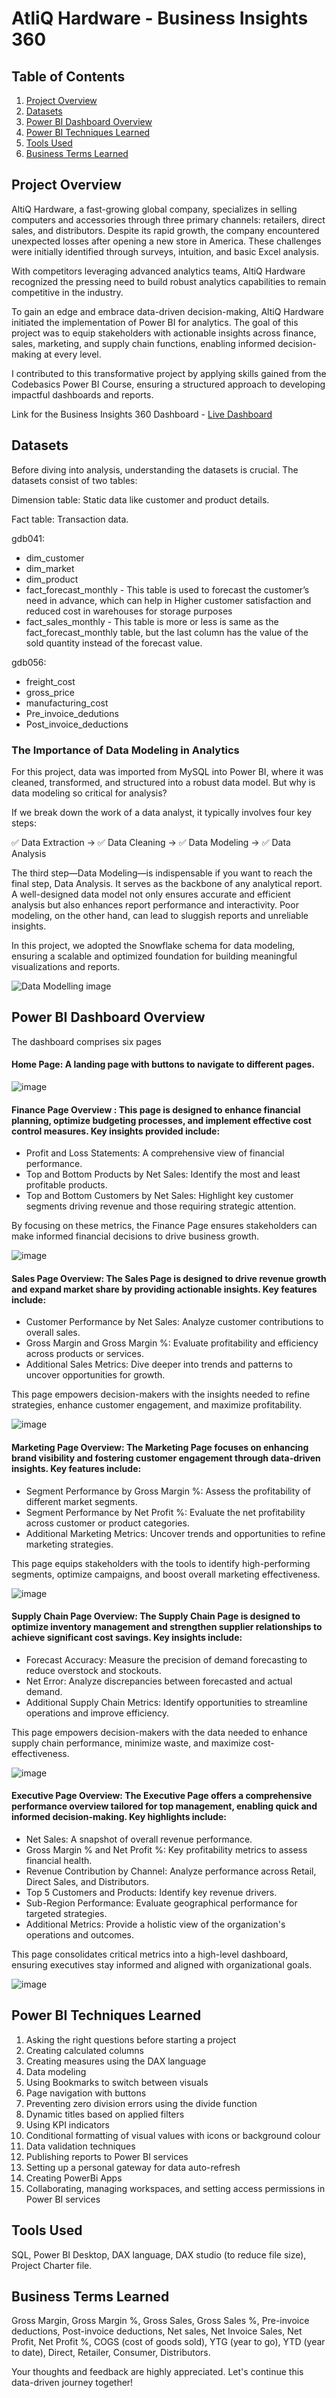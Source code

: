 # AtliQ Hardware - Business Insights 360

## Table of Contents

1. [Project Overview](#project-overview)
2. [Datasets](#datasets)
3. [Power BI Dashboard Overview](#power-bi-dashboard-overview)
4. [Power BI Techniques Learned](#power-bi-techniques-learned)
5. [Tools Used](#tools-used)
6. [Business Terms Learned](#business-terms-learned)

## Project Overview

AltiQ Hardware, a fast-growing global company, specializes in selling computers and accessories through three primary channels: retailers, direct sales, and distributors. Despite its rapid growth, the company encountered unexpected losses after opening a new store in America. These challenges were initially identified through surveys, intuition, and basic Excel analysis.

With competitors leveraging advanced analytics teams, AltiQ Hardware recognized the pressing need to build robust analytics capabilities to remain competitive in the industry.

To gain an edge and embrace data-driven decision-making, AltiQ Hardware initiated the implementation of Power BI for analytics. The goal of this project was to equip stakeholders with actionable insights across finance, sales, marketing, and supply chain functions, enabling informed decision-making at every level.

I contributed to this transformative project by applying skills gained from the Codebasics Power BI Course, ensuring a structured approach to developing impactful dashboards and reports.

Link for the Business Insights 360 Dashboard - [Live Dashboard](https://app.powerbi.com/view?r=eyJrIjoiZDQyNTg3ZTAtMGQ2MC00NzZlLTlhZDAtNGQ4YWFmNjVlMmYzIiwidCI6ImM2ZTU0OWIzLTVmNDUtNDAzMi1hYWU5LWQ0MjQ0ZGM1YjJjNCJ9)


## Datasets

Before diving into analysis, understanding the datasets is crucial. The datasets consist of two tables:

Dimension table: Static data like customer and product details.

Fact table: Transaction data.

gdb041:

- dim_customer
- dim_market
- dim_product
- fact_forecast_monthly - This table is used to forecast the customer’s need in advance, which can help in Higher customer satisfaction and reduced cost in warehouses for storage purposes
- fact_sales_monthly - This table is more or less is same as the fact_forecast_monthly table, but the last column has the value of the sold quantity instead of the forecast value.

gdb056:

- freight_cost
- gross_price
- manufacturing_cost
- Pre_invoice_dedutions
- Post_invoice_deductions

### The Importance of Data Modeling in Analytics

For this project, data was imported from MySQL into Power BI, where it was cleaned, transformed, and structured into a robust data model. But why is data modeling so critical for analysis?

If we break down the work of a data analyst, it typically involves four key steps:

✅ Data Extraction → ✅ Data Cleaning → ✅ Data Modeling → ✅ Data Analysis

The third step—Data Modeling—is indispensable if you want to reach the final step, Data Analysis. It serves as the backbone of any analytical report. A well-designed data model not only ensures accurate and efficient analysis but also enhances report performance and interactivity. Poor modeling, on the other hand, can lead to sluggish reports and unreliable insights.

In this project, we adopted the Snowflake schema for data modeling, ensuring a scalable and optimized foundation for building meaningful visualizations and reports.

![Data Modelling image](https://github.com/user-attachments/assets/6c4480b1-dfb5-463b-953f-dad92b7f24a0)

## Power BI Dashboard Overview

The dashboard comprises six pages

#### Home Page: A landing page with buttons to navigate to different pages.

![image](https://github.com/user-attachments/assets/ecb54983-62a4-4e59-afef-e9a392179ddd)

#### Finance Page Overview : This page is designed to enhance financial planning, optimize budgeting processes, and implement effective cost control measures. Key insights provided include:

- Profit and Loss Statements: A comprehensive view of financial performance.
- Top and Bottom Products by Net Sales: Identify the most and least profitable products.
- Top and Bottom Customers by Net Sales: Highlight key customer segments driving revenue and those requiring strategic attention.

By focusing on these metrics, the Finance Page ensures stakeholders can make informed financial decisions to drive business growth.

![image](https://github.com/user-attachments/assets/4be0e46a-cc2f-4ebd-a762-c68877e71615)

#### Sales Page Overview: The Sales Page is designed to drive revenue growth and expand market share by providing actionable insights. Key features include:

- Customer Performance by Net Sales: Analyze customer contributions to overall sales.
- Gross Margin and Gross Margin %: Evaluate profitability and efficiency across products or services.
- Additional Sales Metrics: Dive deeper into trends and patterns to uncover opportunities for growth.

This page empowers decision-makers with the insights needed to refine strategies, enhance customer engagement, and maximize profitability.

![image](https://github.com/user-attachments/assets/7c06c682-88b0-49fa-9ddb-a8085593577b)

#### Marketing Page Overview: The Marketing Page focuses on enhancing brand visibility and fostering customer engagement through data-driven insights. Key features include:

- Segment Performance by Gross Margin %: Assess the profitability of different market segments.
- Segment Performance by Net Profit %: Evaluate the net profitability across customer or product categories.
- Additional Marketing Metrics: Uncover trends and opportunities to refine marketing strategies.

This page equips stakeholders with the tools to identify high-performing segments, optimize campaigns, and boost overall marketing effectiveness.

![image](https://github.com/user-attachments/assets/6cc8b87a-300d-48be-9cd4-7ce63ab60c92)

#### Supply Chain Page Overview: The Supply Chain Page is designed to optimize inventory management and strengthen supplier relationships to achieve significant cost savings. Key insights include:

- Forecast Accuracy: Measure the precision of demand forecasting to reduce overstock and stockouts.
- Net Error: Analyze discrepancies between forecasted and actual demand.
- Additional Supply Chain Metrics: Identify opportunities to streamline operations and improve efficiency.

This page empowers decision-makers with the data needed to enhance supply chain performance, minimize waste, and maximize cost-effectiveness.

![image](https://github.com/user-attachments/assets/fe3e3285-859e-4059-8879-1086326bdcd6)

#### Executive Page Overview: The Executive Page offers a comprehensive performance overview tailored for top management, enabling quick and informed decision-making. Key highlights include:

- Net Sales: A snapshot of overall revenue performance.
- Gross Margin % and Net Profit %: Key profitability metrics to assess financial health.
- Revenue Contribution by Channel: Analyze performance across Retail, Direct Sales, and Distributors.
- Top 5 Customers and Products: Identify key revenue drivers.
- Sub-Region Performance: Evaluate geographical performance for targeted strategies.
- Additional Metrics: Provide a holistic view of the organization's operations and outcomes.

This page consolidates critical metrics into a high-level dashboard, ensuring executives stay informed and aligned with organizational goals.

![image](https://github.com/user-attachments/assets/d696973c-92d6-4bea-8fd2-bad04916b0cc)


## Power BI Techniques Learned

1. Asking the right questions before starting a project
2. Creating calculated columns
3. Creating measures using the DAX language
4. Data modeling
5. Using Bookmarks to switch between visuals
6. Page navigation with buttons
7. Preventing zero division errors using the divide function
8. Dynamic titles based on applied filters
9. Using KPI indicators
10. Conditional formatting of visual values with icons or background colour
11. Data validation techniques
12. Publishing reports to Power BI services
13. Setting up a personal gateway for data auto-refresh
14. Creating PowerBi Apps
15. Collaborating, managing workspaces, and setting access permissions in Power BI services

## Tools Used

SQL, Power BI Desktop, DAX language, DAX studio (to reduce file size), Project Charter file.

## Business Terms Learned

Gross Margin, Gross Margin %, Gross Sales, Gross Sales %, Pre-invoice deductions, Post-invoice deductions, Net sales, Net Invoice Sales, Net Profit, Net Profit %, COGS (cost of goods sold), YTG (year to go), YTD (year to date), Direct, Retailer, Consumer, Distributors.



Your thoughts and feedback are highly appreciated. Let's continue this data-driven journey together!
